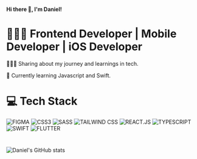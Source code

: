 #### Hi there 👋, I'm Daniel!

# 👨🏿‍💼 Frontend Developer | Mobile Developer | iOS Developer

🧑🏿‍💻 Sharing about my journey and learnings in tech. <br/>

📖 Currently learning Javascript and Swift. <br/>

# 💻 Tech Stack

![FIGMA](https://img.shields.io/badge/Figma-F24E1E?style=for-the-badge&logo=figma&logoColor=white)
![CSS3](https://img.shields.io/badge/CSS3-1572B6?style=for-the-badge&logo=css3&logoColor=white)
![SASS](https://img.shields.io/badge/Sass-CC6699?style=for-the-badge&logo=sass&logoColor=white)
![TAILWIND CSS](https://img.shields.io/badge/Tailwind_CSS-38B2AC?style=for-the-badge&logo=tailwind-css&logoColor=white)
![REACT.JS](https://img.shields.io/badge/React-20232A?style=for-the-badge&logo=react&logoColor=61DAFB)
![TYPESCRIPT](https://img.shields.io/badge/TypeScript-007ACC?style=for-the-badge&logo=typescript&logoColor=white)
![SWIFT](https://img.shields.io/badge/Swift-FA7343?style=for-the-badge&logo=swift&logoColor=white)
![FLUTTER](https://img.shields.io/badge/Flutter-02569B?style=for-the-badge&logo=flutter&logoColor=white)

# 
![Daniel's GitHub stats](https://github-readme-stats.vercel.app/api?username=techie-dan&show_icons=true&theme=radical)


